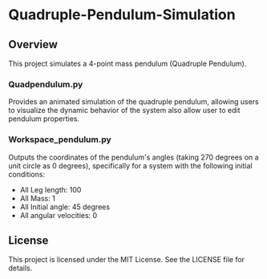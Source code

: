 # Quadruple-Pendulum-Simulation

## Overview
This project simulates a 4-point mass pendulum (Quadruple Pendulum). 
### Quadpendulum.py
Provides an animated simulation of the quadruple pendulum, allowing users to visualize the dynamic behavior of the system also allow user to edit pendulum properties.
### Workspace_pendulum.py
Outputs the coordinates of the pendulum's angles (taking 270 degrees on a unit circle as 0 degrees), specifically for a system with the following initial conditions:
- All Leg length: 100
- All Mass: 1
- All Initial angle: 45 degrees 
- All angular velocities: 0

## License
This project is licensed under the MIT License. See the LICENSE file for details.
